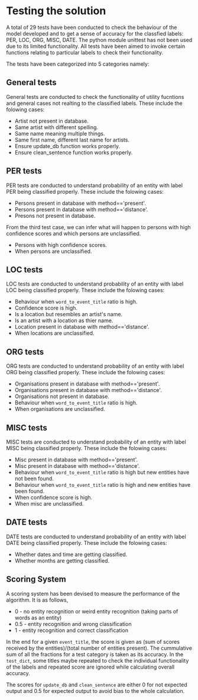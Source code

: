 # Testing the solution

A total of 29 tests have been conducted to check the behaviour of the model developed and to get a sense of accuracy for the classfied labels: PER, LOC, ORG, MISC, DATE. The python module unittest has not been used due to its limited functionality. All tests have been aimed to invoke certain functions relating to particular labels to check their functionality.

The tests have been categorized into 5 categories namely:

## General tests

General tests are conducted to check the functionality of utility fucntions and general cases not realting to the classified labels.
These include the folowing cases:

* Artist not present in database.
* Same artist with different spelling.
* Same name meaning multiple things.
* Same first name, different last name for artists.
* Ensure update_db function works properly.
* Ensure clean_sentence function works properly.

## PER tests

PER tests are conducted to understand probability of an entity with label PER being classified properly.
These include the folowing cases:

* Persons present in database with method=='present'.
* Persons present in database with method=='distance'.
* Presons not present in database.

From the third test case, we can infer what will happen to persons with high confidence scores and which persons are unclassified.
- Persons with high confidence scores.
- When persons are unclassified.

## LOC tests

LOC tests are conducted to understand probability of an entity with label LOC being classified properly.
These include the folowing cases:

* Behaviour when `word_to_event_title` ratio is high.
* Confidence score is high.
* Is a location but resembles an artist's name.
* Is an artist with a location as thier name.
* Location present in database with method=='distance'.
* When locations are unclassified.

## ORG tests

ORG tests are conducted to understand probability of an entity with label ORG being classified properly.
These include the folowing cases:

* Organisations present in database with method=='present'.
* Organisations present in database with method=='distance'.
* Organisations not present in database.
* Behaviour when `word_to_event_title` ratio is high.
* When organisations are unclassified.

## MISC tests

MISC tests are conducted to understand probability of an entity with label MISC being classified properly.
These include the folowing cases:

* Misc present in database with method=='present'.
* Misc present in database with method=='distance'.
* Behaviour when `word_to_event_title` ratio is high but new entities have not been found.
* Behaviour when `word_to_event_title` ratio is high and new entities have been found.
* When confidence score is high.
* When misc are unclassified.

## DATE tests

DATE tests are conducted to understand probability of an entity with label DATE being classified properly.
These include the folowing cases:

* Whether dates and time are getting classified.
* Whether months are getting classified.

## Scoring System

A scoring system has been devised to measure the performance of the algorithm. It is as follows,

* 0 - no entity recognition or weird entity recognition (taking parts of words as an entity)
* 0.5 - entity recognition and wrong classification
* 1 - entity recognition and correct classification

In the end for a given `event_title`, the score is given as (sum of scores received by the entities)/(total number of entities present).
The cummulative sum of all the fractions for a test category is taken as its accuracy.
In the `test_dict`, some titles maybe repeated to check the individual functionality of the labels and repeated score are ignored while calculating overall accuracy.

The scores for `update_db` and `clean_sentence` are either 0 for not expected output and 0.5 for expected output to avoid bias to the whole calculation.
